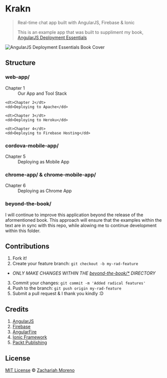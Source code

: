 # Krakn
> Real-time chat app built with AngularJS, Firebase & Ionic
> 
> This is an example app that was built to suppliment my book, [AngularJS Deployment Essentials](https://www.packtpub.com/web-development/angularjs-deployment-essentials)

![AngularJS Deployment Essentials Book Cover](https://d1ldz4te4covpm.cloudfront.net/sites/default/files/imagecache/ppv4_main_book_cover/3582OS_mockupcover_normal.jpg)

## Structure

### web-app/
<dl>
	<dt>Chapter 1</dt>
	<dd>Our App and Tool Stack</dd>

	<dt>Chapter 2</dt>
	<dd>Deploying to Apache</dd>

	<dt>Chapter 3</dt>
	<dd>Deploying to Heroku</dd>

	<dt>Chapter 4</dt>
	<dd>Deploying to Firebase Hosting</dd>
</dl>

### cordova-mobile-app/
<dl>
	<dt>Chapter 5</dt>
	<dd>Deploying as Mobile App</dd>
</dl>

### chrome-app/ & chrome-mobile-app/
<dl>
	<dt>Chapter 6</dt>
	<dd>Deploying as Chrome App</dd>
</dl>

### beyond-the-book/
I will continue to improve this application beyond the release of the aformentioned book. This approach will ensure that the examples within the text are in sync with this repo, while alowing me to continue development within this folder.

## Contributions
1. Fork it!
2. Create your feature branch: `git checkout -b my-rad-feature`
  - *ONLY MAKE CHANGES WITHIN THE [beyond-the-book/*](https://github.com/ZachMoreno/krakn/tree/master/beyond-the-book) DIRECTORY*
3. Commit your changes: `git commit -m 'Added radical features'`
4. Push to the branch: `git push origin my-rad-feature`
5. Submit a pull request & I thank you kindly :D

## Credits
1. [AngularJS](http://angularjs.org/)
2. [Firebase](http://firebase.com/)
  1. [AngularFire](http://angularfire.com/)
3. [Ionic Framework](http://ionicframework.com/)
4. [Packt Publishing](https://www.packtpub.com/web-development/angularjs-deployment-essentials)

## License
[MIT License](https://github.com/ZachMoreno/krakn/blob/master/MIT-license.md) © [Zachariah Moreno](http://www.zachariahmoreno.com)
